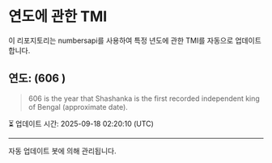 
# 연도에 관한 TMI

이 리포지토리는 numbersapi를 사용하여 특정 년도에 관한 TMI를 자동으로 업데이트합니다.

## 연도: (606 )
> 606 is the year that Shashanka is the first recorded independent king of Bengal (approximate date).

⏳ 업데이트 시간: 2025-09-18 02:20:10 (UTC)

---
자동 업데이트 봇에 의해 관리됩니다.
